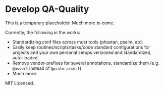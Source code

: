 # Develop QA-Quality

This is a temporary placeholder.  Much more to come.

Currently, the following in the works:

 - Standardizing conf files across most tools (phpstan, psalm, etc)
 - Easily keep routines/scripts/tasks/code standard configurations for projects and your own personal setups versioned
 and standardized, auto-loaded.
 - Remove vendor-prefixes for several annotations, standardize them (e.g. `@assert` instead of `@psalm-assert`).
 -  Much more.
 
MIT Licensed.
